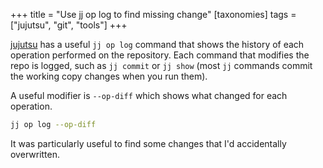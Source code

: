 +++
title = "Use jj op log to find missing change"
[taxonomies]
tags = ["jujutsu", "git", "tools"]
+++

[jujutsu](https://jj-vcs.github.io/jj/latest/) has a useful `jj op log` command that shows the history of each operation performed on the repository. Each command that modifies the repo is logged, such as `jj commit` or `jj show` (most `jj` commands commit the working copy changes when you run them).

A useful modifier is `--op-diff` which shows what changed for each operation.


```bash
jj op log --op-diff
```

It was particularly useful to find some changes that I'd accidentally overwritten.

